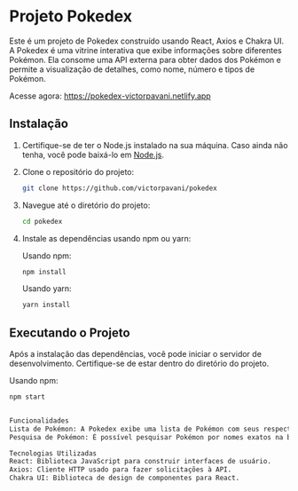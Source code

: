 # Projeto Pokedex

Este é um projeto de Pokedex construído usando React, Axios e Chakra UI. A Pokedex é uma vitrine interativa que exibe informações sobre diferentes Pokémon. Ela consome uma API externa para obter dados dos Pokémon e permite a visualização de detalhes, como nome, número e tipos de Pokémon.

Acesse agora: https://pokedex-victorpavani.netlify.app

## Instalação

1. Certifique-se de ter o Node.js instalado na sua máquina. Caso ainda não tenha, você pode baixá-lo em [Node.js](https://nodejs.org/).

2. Clone o repositório do projeto:

    ```bash
    git clone https://github.com/victorpavani/pokedex
    ```

3. Navegue até o diretório do projeto:

    ```bash
    cd pokedex
    ```

4. Instale as dependências usando npm ou yarn:

    Usando npm:

    ```bash
    npm install
    ```

    Usando yarn:

    ```bash
    yarn install
    ```

## Executando o Projeto

Após a instalação das dependências, você pode iniciar o servidor de desenvolvimento. Certifique-se de estar dentro do diretório do projeto.

Usando npm:

```bash
npm start


Funcionalidades
Lista de Pokémon: A Pokedex exibe uma lista de Pokémon com seus respectivos números e tipos.
Pesquisa de Pokémon: É possível pesquisar Pokémon por nomes exatos na barra de pesquisa.

Tecnologias Utilizadas
React: Biblioteca JavaScript para construir interfaces de usuário.
Axios: Cliente HTTP usado para fazer solicitações à API.
Chakra UI: Biblioteca de design de componentes para React.